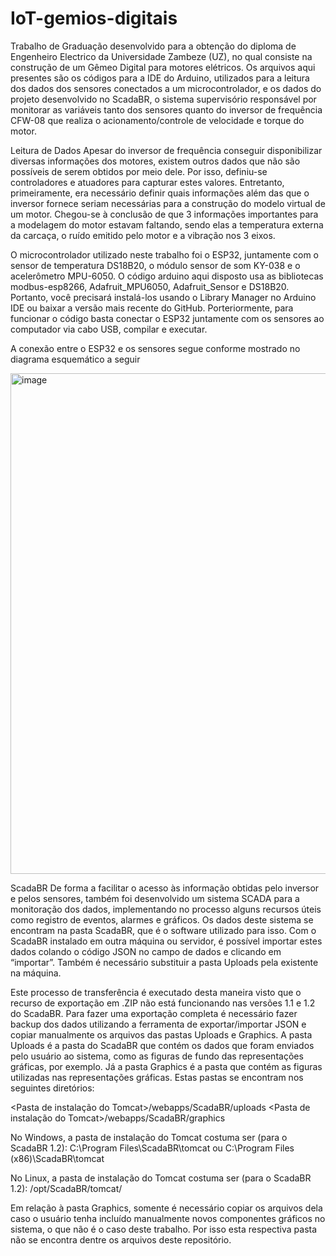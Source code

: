 # IoT-gemios-digitais

Trabalho de Graduação desenvolvido para a obtenção do diploma de Engenheiro Electrico da Universidade Zambeze (UZ), no qual consiste na construção de um Gêmeo Digital para motores elétricos. Os arquivos aqui presentes são os códigos para a IDE do Arduino, utilizados para a leitura dos dados dos sensores conectados a um microcontrolador, e os dados do projeto desenvolvido no ScadaBR, o sistema supervisório responsável por monitorar as variáveis tanto dos sensores quanto do inversor de frequência CFW-08 que realiza o acionamento/controle de velocidade e torque do motor.

Leitura de Dados
Apesar do inversor de frequência conseguir disponibilizar diversas informações dos motores, existem outros dados que não são possíveis de serem obtidos por meio dele. Por isso, definiu-se controladores e atuadores para capturar estes valores. Entretanto, primeiramente, era necessário definir quais informações além das que o inversor fornece seriam necessárias para a construção do modelo virtual de um motor. Chegou-se à conclusão de que 3 informações importantes para a modelagem do motor estavam faltando, sendo elas a temperatura externa da carcaça, o ruído emitido pelo motor e a vibração nos 3 eixos.

O microcontrolador utilizado neste trabalho foi o ESP32, juntamente com o sensor de temperatura DS18B20, o módulo sensor de som KY-038 e o acelerômetro MPU-6050. O código arduino aqui disposto usa as bibliotecas modbus-esp8266, Adafruit_MPU6050, Adafruit_Sensor e DS18B20. Portanto, você precisará instalá-los usando o Library Manager no Arduino IDE ou baixar a versão mais recente do GitHub. Porteriormente, para funcionar o código basta conectar o ESP32 juntamente com os sensores ao computador via cabo USB, compilar e executar.

A conexão entre o ESP32 e os sensores segue conforme mostrado no diagrama esquemático a seguir

<img width="1509" height="801" alt="image" src="https://github.com/user-attachments/assets/a697bd40-a325-4e5a-a17d-2e4b4f85aa4a" />

ScadaBR
De forma a facilitar o acesso às informação obtidas pelo inversor e pelos sensores, também foi desenvolvido um sistema SCADA para a monitoração dos dados, implementando no processo alguns recursos úteis como registro de eventos, alarmes e gráficos. Os dados deste sistema se encontram na pasta ScadaBR, que é o software utilizado para isso. Com o ScadaBR instalado em outra máquina ou servidor, é possível importar estes dados colando o código JSON no campo de dados e clicando em “importar”. Também é necessário substituir a pasta Uploads pela existente na máquina.

Este processo de transferência é executado desta maneira visto que o recurso de exportação em .ZIP não está funcionando nas versões 1.1 e 1.2 do ScadaBR. Para fazer uma exportação completa é necessário fazer backup dos dados utilizando a ferramenta de exportar/importar JSON e copiar manualmente os arquivos das pastas Uploads e Graphics. A pasta Uploads é a pasta do ScadaBR que contém os dados que foram enviados pelo usuário ao sistema, como as figuras de fundo das representações gráficas, por exemplo. Já a pasta Graphics é a pasta que contém as figuras utilizadas nas representações gráficas. Estas pastas se encontram nos seguintes diretórios:

<Pasta de instalação do Tomcat>/webapps/ScadaBR/uploads
<Pasta de instalação do Tomcat>/webapps/ScadaBR/graphics

No Windows, a pasta de instalação do Tomcat costuma ser (para o ScadaBR 1.2):
C:\Program Files\ScadaBR\tomcat ou
C:\Program Files (x86)\ScadaBR\tomcat

No Linux, a pasta de instalação do Tomcat costuma ser (para o ScadaBR 1.2):
/opt/ScadaBR/tomcat/

Em relação à pasta Graphics, somente é necessário copiar os arquivos dela caso o usuário tenha incluído manualmente novos componentes gráficos no sistema, o que não é o caso deste trabalho. Por isso esta respectiva pasta não se encontra dentre os arquivos deste repositório.
